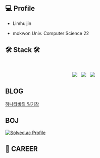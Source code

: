 <h2><b>💻 Profile</b></h2>

  - Limhuijin
  
  - mokwon Univ. Computer Science 22

<h2><b>🛠 Stack 🛠</b></h2>
</br>
<p align="center">
<img src="https://img.shields.io/badge/C-A8B9CC?style=flat-square&logo=C&logoColor=white"></a> &nbsp
<img src="https://img.shields.io/badge/c++-00599C?style=flat-square&logo=c%2B%2B&logoColor=white"/></a> &nbsp 
<img src="https://img.shields.io/badge/Python-3776AB?style=flat-squaree&logo=Python&logoColor=white"></a> &nbsp
  
## BLOG
[하나타바의 일기장](https://gabriel227.tistory.com/)
   
## BOJ
[![Solved.ac Profile](http://mazassumnida.wtf/api/v2/generate_badge?boj=gabriel227)](https://solved.ac/gabriel227/)

## 📜 CAREER

